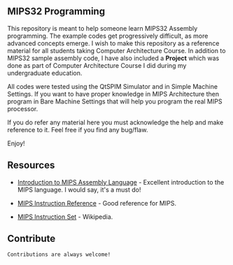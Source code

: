 ## MIPS32 Programming

This repository is meant to help someone learn MIPS32 Assembly programming. The example codes get progressively difficult, as more advanced concepts emerge. I wish to make this repository as a reference material for all students taking Computer Architecture Course. In addition to MIPS32 sample assembly code, I have also included a **Project** which was done as part of Computer Architecture Course I did during my undergraduate education.

All codes were tested using the QtSPIM Simulator and in Simple Machine Settings. If you want to have proper knowledge in MIPS Architecture then program in Bare Machine Settings that will help you program the real MIPS processor.

If you do refer any material here you must acknowledge the help and make reference to it. Feel free if you find any bug/flaw.


Enjoy!


## Resources

  - [Introduction to MIPS Assembly Language](http://chortle.ccsu.edu/assemblytutorial/index.html) - Excellent introduction to the MIPS language. I would say, it's a must do!

  - [MIPS Instruction Reference](http://www.mrc.uidaho.edu/mrc/people/jff/digital/MIPSir.html) - Good reference for MIPS.

  - [MIPS Instruction Set](https://en.wikipedia.org/wiki/MIPS_instruction_set) - Wikipedia.


## Contribute

`Contributions are always welcome!`
